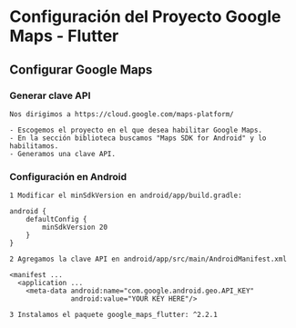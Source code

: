 # Configuración del Proyecto Google Maps - Flutter

## Configurar Google Maps

###  Generar clave API
```
Nos dirigimos a https://cloud.google.com/maps-platform/

- Escogemos el proyecto en el que desea habilitar Google Maps.
- En la sección biblioteca buscamos "Maps SDK for Android" y lo habilitamos.
- Generamos una clave API.
```

### Configuración en Android
```
1 Modificar el minSdkVersion en android/app/build.gradle:

android {
    defaultConfig {
        minSdkVersion 20
    }
}

2 Agregamos la clave API en android/app/src/main/AndroidManifest.xml

<manifest ...
  <application ...
    <meta-data android:name="com.google.android.geo.API_KEY"
               android:value="YOUR KEY HERE"/>  

3 Instalamos el paquete google_maps_flutter: ^2.2.1
```